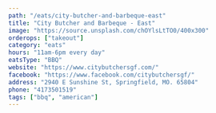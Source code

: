 ```yaml
---
path: "/eats/city-butcher-and-barbeque-east"
title: "City Butcher and Barbeque - East"
image: "https://source.unsplash.com/chOYlsLtTO0/400x300"
orderops: ["takeout"]
category: "eats"
hours: "11am-6pm every day"
eatsType: "BBQ"
website: "https://www.citybutchersgf.com/"
facebook: "https://www.facebook.com/citybutchersgf/"
address: "2940 E Sunshine St, Springfield, MO. 65804"
phone: "4173501519"
tags: ["bbq", "american"]
---
```

